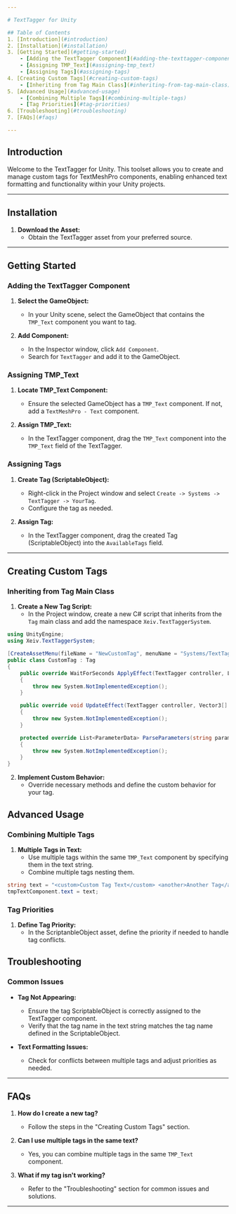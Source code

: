 ```yaml
---

# TextTagger for Unity

## Table of Contents
1. [Introduction](#introduction)
2. [Installation](#installation)
3. [Getting Started](#getting-started)
    - [Adding the TextTagger Component](#adding-the-texttagger-component)
    - [Assigning TMP_Text](#assigning-tmp_text)
    - [Assigning Tags](#assigning-tags)
4. [Creating Custom Tags](#creating-custom-tags)
    - [Inheriting from Tag Main Class](#inheriting-from-tag-main-class)
5. [Advanced Usage](#advanced-usage)
    - [Combining Multiple Tags](#combining-multiple-tags)
    - [Tag Priorities](#tag-priorities)
6. [Troubleshooting](#troubleshooting)
7. [FAQs](#faqs)

---
```


## Introduction

Welcome to the TextTagger for Unity. This toolset allows you to create and manage custom tags for TextMeshPro components, enabling enhanced text formatting and functionality within your Unity projects.

---

## Installation

1. **Download the Asset:**
   - Obtain the TextTagger asset from your preferred source.

---

## Getting Started

### Adding the TextTagger Component

1. **Select the GameObject:**
   - In your Unity scene, select the GameObject that contains the `TMP_Text` component you want to tag.

2. **Add Component:**
   - In the Inspector window, click `Add Component`.
   - Search for `TextTagger` and add it to the GameObject.

### Assigning TMP_Text

1. **Locate TMP_Text Component:**
   - Ensure the selected GameObject has a `TMP_Text` component. If not, add a `TextMeshPro - Text` component.

2. **Assign TMP_Text:**
   - In the TextTagger component, drag the `TMP_Text` component into the `TMP_Text` field of the TextTagger.

### Assigning Tags

1. **Create Tag (ScriptableObject):**
   - Right-click in the Project window and select `Create -> Systems -> TextTagger -> YourTag`.
   - Configure the tag as needed.

2. **Assign Tag:**
   - In the TextTagger component, drag the created Tag (ScriptableObject) into the `AvailableTags` field.

---

## Creating Custom Tags

### Inheriting from Tag Main Class

1. **Create a New Tag Script:**
   - In the Project window, create a new C# script that inherits from the `Tag` main class and add the namespace `Xeiv.TextTaggerSystem`.

```csharp
using UnityEngine;
using Xeiv.TextTaggerSystem;

[CreateAssetMenu(fileName = "NewCustomTag", menuName = "Systems/TextTagger/CustomTag")]
public class CustomTag : Tag
{
    public override WaitForSeconds ApplyEffect(TextTagger controller, List<ParameterData> data)
    {
        throw new System.NotImplementedException();
    }

    public override void UpdateEffect(TextTagger controller, Vector3[] textVertices, List<ParameterData> data)
    {
        throw new System.NotImplementedException();
    }

    protected override List<ParameterData> ParseParameters(string parameters)
    {
        throw new System.NotImplementedException();
    }
}
```

2. **Implement Custom Behavior:**
   - Override necessary methods and define the custom behavior for your tag.

## Advanced Usage

### Combining Multiple Tags

1. **Multiple Tags in Text:**
   - Use multiple tags within the same `TMP_Text` component by specifying them in the text string.
   - Combine multiple tags nesting them.

```csharp
string text = "<custom>Custom Tag Text</custom> <another>Another Tag</another>";
tmpTextComponent.text = text;
```

### Tag Priorities

1. **Define Tag Priority:**
   - In the ScriptanbleObject asset, define the priority if needed to handle tag conflicts.

## Troubleshooting

### Common Issues

- **Tag Not Appearing:**
  - Ensure the tag ScriptableObject is correctly assigned to the TextTagger component.
  - Verify that the tag name in the text string matches the tag name defined in the ScriptableObject.

- **Text Formatting Issues:**
  - Check for conflicts between multiple tags and adjust priorities as needed.

---

## FAQs

1. **How do I create a new tag?**
   - Follow the steps in the "Creating Custom Tags" section.

2. **Can I use multiple tags in the same text?**
   - Yes, you can combine multiple tags in the same `TMP_Text` component.

3. **What if my tag isn't working?**
   - Refer to the "Troubleshooting" section for common issues and solutions.

---

